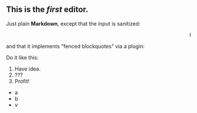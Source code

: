 This is the *first* editor.
------------------------------

Just plain **Markdown**, except that the input is sanitized:

<marquee>I'm the ghost from the past!</marquee>

and that it implements "fenced blockquotes" via a plugin:


Do it like this:

1. Have idea.
2. ???
3. Profit!


* a
* b
* v
